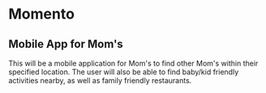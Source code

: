 # Momento

## Mobile App for Mom's
This will be a mobile application for Mom's to find other Mom's within their specified
location.  The user will also be able to find baby/kid friendly activities nearby, as well as family friendly restaurants.
